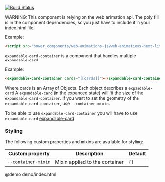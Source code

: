 [![Build Status](https://travis-ci.org/willydouhard/expandable-card-container.svg?branch=master)](https://travis-ci.org/willydouhard/expandable-card-container)

WARNING: This component is relying on the web animation api. The poly fill is in the component dependencies, so you just have to include it in your index.html file.

Example:

```html
<script src="bower_components/web-animations-js/web-animations-next-lite.min.js"></script>
```

`expandable-card-container` is a component that handles multiple `expandable-card`

Example:

```html
<expandable-card-container cards="[[cards]]"></expandable-card-container>
```

Where cards is an Array of Objects. Each object describes a `expandable-card`
A `expandable-card` (in the expanded state) will fit the size of the `expandable-card-container`.
If you want to set the geometry of the `expandable-card-container`, use `--container-mixin`.

To be able to use `expandable-card-container` you will have to use `expandable-card`
[expandable-card](https://customelements.io/willydouhard/expandable-card/)

### Styling
The following custom properties and mixins are available for styling:

| Custom property | Description | Default |
| ----------------|-------------|---------- |
| `--container-mixin` | Mixin applied to the container | `{}` |

@demo demo/index.html
